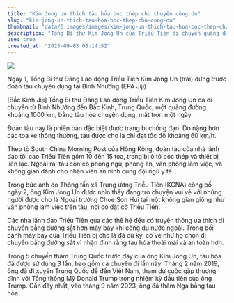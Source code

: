 ```yaml
---
title: "Kim Jong Un thích tàu hỏa bọc thép cho chuyến công du"
slug: "kim-jong-un-thich-tau-hoa-boc-thep-cho-cong-du"
thumbnail: "data/6.images/images/kim-jong-un-thich-tau-hoa-boc-thep-cho-cong-du.webp"
description: "Tổng Bí thư Kim Jong Un của Triều Tiên di chuyển quãng đường 1000km đến Bắc Kinh bằng tàu hỏa bọc thép, tiếp nối truyền thống thích du lịch đường sắt của các nhà lãnh đạo Triều Tiên. Tàu có trang bị đặc biệt và tốc độ chậm."
use: true
created_at: "2025-09-03 06:14:52"
---
```


![](/images/20250902-00000102-jij-000-5-view.webp)

Ngày 1, Tổng Bí thư Đảng Lao động Triều Tiên Kim Jong Un (trái) đứng trước đoàn tàu chuyên dụng tại Bình Nhưỡng (EPA Jiji)

[Bắc Kinh Jiji] Tổng Bí thư Đảng Lao động Triều Tiên Kim Jong Un đã di chuyển từ Bình Nhưỡng đến Bắc Kinh, Trung Quốc, một quãng đường khoảng 1000 km, bằng tàu hỏa chuyên dụng, mất trọn một ngày.

Đoàn tàu này là phiên bản đặc biệt được trang bị chống đạn. Do nặng hơn các toa xe thông thường, tàu được cho là chỉ đạt tốc độ khoảng 60 km/h.

Theo tờ South China Morning Post của Hồng Kông, đoàn tàu của nhà lãnh đạo tối cao Triều Tiên gồm 10 đến 15 toa, trang bị ô tô bọc thép và thiết bị liên lạc. Ngoài ra, tàu còn có phòng ngủ, phòng ăn, văn phòng làm việc, và không gian dành cho nhân viên an ninh cùng đội ngũ y tế.

Trong bức ảnh do Thông tấn xã Trung ương Triều Tiên (KCNA) công bố ngày 2, ông Kim Jong Un được nhìn thấy đang trò chuyện vui vẻ với những người được cho là Ngoại trưởng Choe Son Hui tại một không gian giống như văn phòng làm việc trên tàu, nơi có đặt cờ Triều Tiên.

Các nhà lãnh đạo Triều Tiên qua các thế hệ đều có truyền thống ưa thích di chuyển bằng đường sắt hơn máy bay khi công du nước ngoài. Trong bối cảnh máy bay của Triều Tiên bị cho là đã cũ kỹ, có vẻ như họ chọn di chuyển bằng đường sắt vì nhận định rằng tàu hỏa thoải mái và an toàn hơn.

Trong 5 chuyến thăm Trung Quốc trước đây của ông Kim Jong Un, tàu hỏa đã được sử dụng 3 lần, bao gồm cả chuyến đi lần này. Tháng 2 năm 2019, ông đã đi xuyên Trung Quốc để đến Việt Nam, tham dự cuộc gặp thượng đỉnh với Tổng thống Mỹ Donald Trump trong nhiệm kỳ đầu tiên của ông Trump. Gần đây nhất, vào tháng 9 năm 2023, ông đã thăm Nga bằng tàu hỏa.